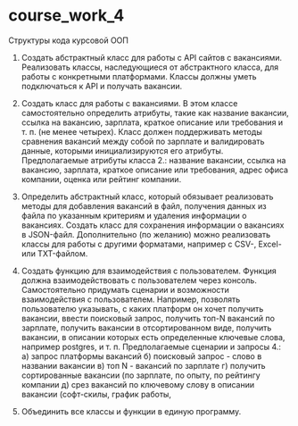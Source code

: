 # course_work_4

Структуры кода курсовой ООП

1. Создать абстрактный класс для работы с API сайтов с вакансиями. Реализовать классы,
   наследующиеся от абстрактного класса, для работы с конкретными платформами. Классы должны уметь
   подключаться к API и получать вакансии.


2. Создать класс для работы с вакансиями. В этом классе самостоятельно определить атрибуты, такие
   как название вакансии, ссылка на вакансию, зарплата, краткое описание или требования и т. п. (не
   менее четырех). Класс должен поддерживать методы сравнения вакансий между собой по зарплате и
   валидировать данные, которыми инициализируются его атрибуты.
   Предполагаемые атрибуты класса 2.: название вакансии, ссылка на вакансию, зарплата, краткое
   описание или требования, адрес офиса компании, оценка или рейтинг компании.


3. Определить абстрактный класс, который обязывает реализовать методы для добавления вакансий в
   файл, получения данных из файла по указанным критериям и удаления информации о вакансиях.
   Создать класс для сохранения информации о вакансиях в JSON-файл. Дополнительно (по желанию)
   можно реализовать классы для работы с другими форматами, например с CSV-, Excel- или TXT-файлом.


4. Создать функцию для взаимодействия с пользователем. Функция должна взаимодействовать с
   пользователем через консоль. Самостоятельно придумать сценарии и возможности взаимодействия с
   пользователем. Например, позволять пользователю указывать, с каких платформ он хочет получить
   вакансии, ввести поисковый запрос, получить топ-N вакансий по зарплате, получить вакансии в
   отсортированном виде, получить вакансии, в описании которых есть определенные ключевые слова,
   например postgres, и т. п.
   Предполагаемые сценарии и запросы 4.:
   а) запрос платформы вакансий
   б) поисковый запрос - слово в названии вакансии
   в) топ N - вакансий по зарплате
   г) получить сортированные вакансии (по зарплате, по опыту, по рейтингу компании
   д) срез вакансий по ключевому слову в описании вакансии (софт-скилы, график работы,


5. Объединить все классы и функции в единую программу.
